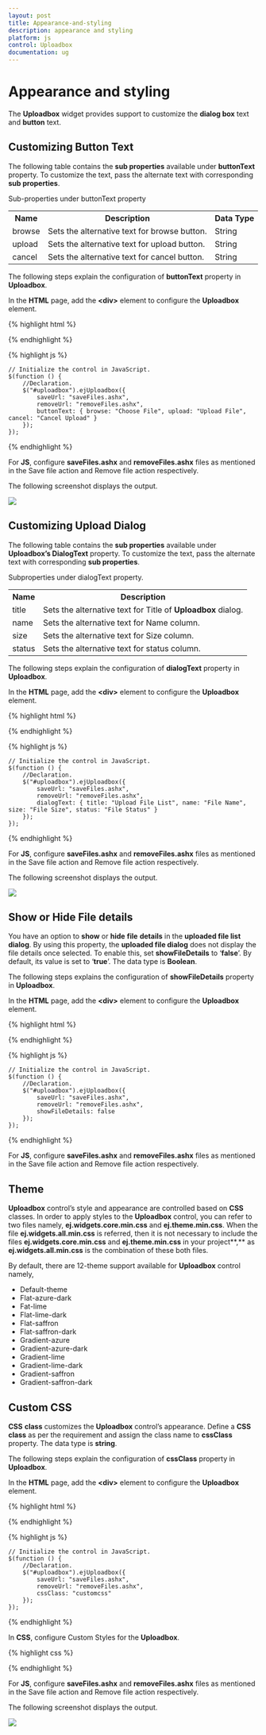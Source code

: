 ```yaml
---
layout: post
title: Appearance-and-styling
description: appearance and styling 
platform: js
control: Uploadbox
documentation: ug
---
```


# Appearance and styling 

The **Uploadbox** widget provides support to customize the **dialog box** text and **button** text. 

## Customizing Button Text

The following table contains the **sub properties** available under **buttonText** property. To customize the text, pass the alternate text with corresponding **sub properties**. 

Sub-properties under buttonText property

<table>
<tr>
<th>
Name</th><th>
Description</th><th>
Data Type</th></tr>
<tr>
<td>
browse</td><td>
Sets the alternative text for browse button. </td><td>
String</td></tr>
<tr>
<td>
upload</td><td>
Sets the alternative text for upload button. </td><td>
String</td></tr>
<tr>
<td>
cancel</td><td>
Sets the alternative text for cancel button. </td><td>
String</td></tr>
</table>


The following steps explain the configuration of **buttonText** property in **Uploadbox**. 

In the **HTML** page, add the **&lt;div&gt;** element to configure the **Uploadbox** element.

{% highlight html %}

<div class="control">
    <div id="Uploadbox"></div>
</div>

{% endhighlight %}

{% highlight js %}

    // Initialize the control in JavaScript.
    $(function () {
        //Declaration.
        $("#uploadbox").ejUploadbox({
            saveUrl: "saveFiles.ashx",
            removeUrl: "removeFiles.ashx",
            buttonText: { browse: "Choose File", upload: "Upload File", cancel: "Cancel Upload" }
        });
    });

{% endhighlight %}

For **JS**, configure **saveFiles.ashx** and **removeFiles.ashx** files as mentioned in the Save file action and Remove file action respectively.

The following screenshot displays the output.



![](/js/UploadBox/Appearance-and-styling_images/Appearance-and-styling_img1.png) 


## Customizing Upload Dialog

The following table contains the **sub properties** available under **Uploadbox’s DialogText** property. To customize the text, pass the alternate text with corresponding **sub properties**. 

Subproperties under dialogText property.

<table>
<tr>
<th>
Name</th><th>
Description</th></tr>
<tr>
<td>
title</td><td>
Sets the alternative text for Title of <b>Uploadbox</b> dialog. </td></tr>
<tr>
<td>
name</td><td>
Sets the alternative text for Name column.  </td></tr>
<tr>
<td>
size</td><td>
Sets the alternative text for Size column. </td></tr>
<tr>
<td>
status</td><td>
Sets the alternative text for status column.</td></tr>
</table>

The following steps explain the configuration of **dialogText** property in **Uploadbox**. 

In the **HTML** page, add the **&lt;div&gt;** element to configure the **Uploadbox** element.

{% highlight html %}


<div class="control">
    <div id="Uploadbox"></div>
</div>


{% endhighlight %}

{% highlight js %}

    // Initialize the control in JavaScript.
    $(function () {
        //Declaration.
        $("#uploadbox").ejUploadbox({
            saveUrl: "saveFiles.ashx",
            removeUrl: "removeFiles.ashx",
            dialogText: { title: "Upload File List", name: "File Name", size: "File Size", status: "File Status" }
        });
    });

{% endhighlight %}

For **JS**, configure **saveFiles.ashx** and **removeFiles.ashx** files as mentioned in the Save file action and Remove file action respectively. 

The following screenshot displays the output.



![](/js/UploadBox/Appearance-and-styling_images/Appearance-and-styling_img2.png) 


## Show or Hide File details 

You have an option to **show** or **hide** **file** **details** in the **uploaded file list** **dialog**. By using this property, the **uploaded file dialog** does not display the file details once selected. To enable this, set **showFileDetails** to ‘**false**’. By default, its value is set to ‘**true**’. The data type is **Boolean**.

The following steps explains the configuration of **showFileDetails** property in **Uploadbox**.

In the **HTML** page, add the **&lt;div&gt;** element to configure the **Uploadbox** element.

{% highlight html %}

<div class="control">
    <div id="Uploadbox"></div>
</div>

{% endhighlight %}

{% highlight js %}


    // Initialize the control in JavaScript.
    $(function () {
        //Declaration.
        $("#uploadbox").ejUploadbox({
            saveUrl: "saveFiles.ashx",
            removeUrl: "removeFiles.ashx",
            showFileDetails: false
        });
    });


{% endhighlight %}

 For **JS**, configure **saveFiles.ashx** and **removeFiles.ashx** files as mentioned in the Save file action and Remove file action respectively.

## Theme

**Uploadbox** control’s style and appearance are controlled based on **CSS** classes. In order to apply styles to the **Uploadbox** control, you can refer to two files namely, **ej.widgets.core.min.css** and **ej.theme.min.css**. When the file **ej.widgets.all.min.css** is referred, then it is not necessary to include the files **ej.widgets.core.min.css** and **ej.theme.min.css** in your project**,** as **ej.widgets.all.min.css** is the combination of these both files. 

By default, there are 12-theme support available for **Uploadbox** control namely,

* Default-theme
* Flat-azure-dark
* Fat-lime
* Flat-lime-dark
* Flat-saffron
* Flat-saffron-dark
* Gradient-azure
* Gradient-azure-dark
* Gradient-lime
* Gradient-lime-dark
* Gradient-saffron
* Gradient-saffron-dark



## Custom CSS

**CSS** **class** customizes the **Uploadbox** control’s appearance. Define a **CSS** **class** as per the requirement and assign the class name to **cssClass** property. The data type is **string**. 

The following steps explain the configuration of **cssClass** property in **Uploadbox**. 

In the **HTML** page, add the **&lt;div&gt;** element to configure the **Uploadbox** element.



{% highlight html %}

<div class="control">
    <div id="Uploadbox"></div>
</div>

{% endhighlight %}

{% highlight js %}

    // Initialize the control in JavaScript.
    $(function () {
        //Declaration.
        $("#uploadbox").ejUploadbox({
            saveUrl: "saveFiles.ashx",
            removeUrl: "removeFiles.ashx",
            cssClass: "customcss"
        });
    });

{% endhighlight %}

 In **CSS**, configure Custom Styles for the **Uploadbox**.

{% highlight css %}


<style class="cssStyles">
  .customcss.e-uploadbox.e-widget .e-selectpart.e-select{
        background-color: #FFFFCC;
        font-weight: bold; 
        font-family: sans-serif;
    }
</style>


{% endhighlight %}



 For **JS**, configure **saveFiles.ashx** and **removeFiles.ashx** files as mentioned in the Save file action and Remove file action respectively.

The following screenshot displays the output.



![](/js/UploadBox/Appearance-and-styling_images/Appearance-and-styling_img3.png)



